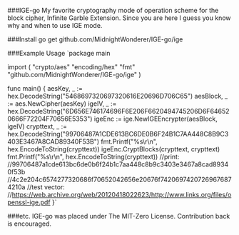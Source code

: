 ###IGE-go
My favorite cryptography mode of operation scheme for the block cipher, Infinite Garble Extension.
Since you are here I guess you know why and when to use IGE mode.

###Install
go get github.com/MidnightWonderer/IGE-go/ige

###Example Usage
`package main

import (
	"crypto/aes"
	"encoding/hex"
	"fmt"
	"github.com/MidnightWonderer/IGE-go/ige"
)

func main() {
	aesKey, _ := hex.DecodeString("5468697320697320616E20696D706C65")
	aesBlock, _ := aes.NewCipher(aesKey)
	igeIV, _ := hex.DecodeString("6D656E746174696F6E206F6620494745206D6F646520666F72204F70656E5353")
	igeEnc := ige.NewIGEEncrypter(aesBlock, igeIV)
	crypttext, _ := hex.DecodeString("99706487A1CDE613BC6DE0B6F24B1C7AA448C8B9C3403E3467A8CAD89340F53B")
	fmt.Printf("%s\r\n", hex.EncodeToString(crypttext))
	igeEnc.CryptBlocks(crypttext, crypttext)
	fmt.Printf("%s\r\n", hex.EncodeToString(crypttext))
	//print:
	//99706487a1cde613bc6de0b6f24b1c7aa448c8b9c3403e3467a8cad89340f53b
	//4c2e204c6574277320686f70652042656e20676f74206974207269676874210a
	//test vector:
	//https://web.archive.org/web/20120418022623/http://www.links.org/files/openssl-ige.pdf
}`

###etc.
IGE-go was placed under The MIT-Zero License. Contribution back is encouraged.